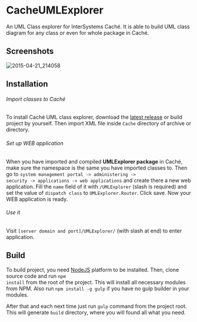 # CacheUMLExplorer
An UML Class explorer for InterSystems Caché. It is able to build UML class diagram for any class or even for whole package in Caché.

## Screenshots

![2015-04-21_214058](https://cloud.githubusercontent.com/assets/4989256/7396518/65ba1924-eeaa-11e4-808b-5f648c0011e4.png)

## Installation

###### Import classes to Caché
To install Caché UML class explorer, download the [latest release](https://github.com/intersystems-ru/UMLExplorer/releases) or build project by yourself. Then import XML file inside <code>Cache</code> directory of archive or directory.

###### Set up WEB application
When you have imported and compiled <b>UMLExplorer package</b> in Caché, make sure the namespace is the same you have imported classes to. Then go to <code>system management portal -> administering -> security -> applications -> web applications</code> and create there a new web application. Fill the <code>name</code> field of it with <code>/UMLExplorer</code> (slash is required) and set the value of <code>dispatch class</code> to <code>UMLExplorer.Router</code>. Click save. Now your WEB application is ready.

###### Use it
Visit <code>[server domain and port]/UMLExplorer/</code> (with slash at end) to enter application.

## Build

To build project, you need [NodeJS](https://nodejs.org) platform to be installed. Then, clone source code and run <code>npm install</code> from the root of the project. This will install all necessary modules from NPM. Also run <code>npm install -g gulp</code> if you have no gulp builder in your modules.

After that and each next time just run <code>gulp</code> command from the project root. This will generate <code>build</code> directory, where you will found all what you need.

